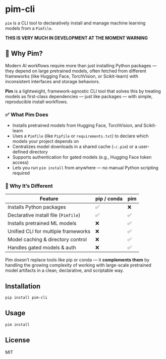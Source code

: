 # pim-cli

`pim` is a CLI tool to declaratively install and manage machine learning models from a `Pimfile`.

**THIS IS VERY MUCH IN DEVELOPMENT AT THE MOMENT WARNING**

## 🚀 Why Pim?

Modern AI workflows require more than just installing Python packages — they depend on large pretrained models, often fetched from different frameworks (like Hugging Face, TorchVision, or Scikit-learn) with inconsistent interfaces and storage behaviors.

**Pim** is a lightweight, framework-agnostic CLI tool that solves this by treating models as first-class dependencies — just like packages — with simple, reproducible install workflows.

### ✅ What Pim Does
- Installs pretrained models from Hugging Face, TorchVision, and Scikit-learn
- Uses a `Pimfile` (like `Pipfile` or `requirements.txt`) to declare which models your project depends on
- Centralizes model downloads in a shared cache (`~/.pim`) or a user-defined directory
- Supports authentication for gated models (e.g., Hugging Face token access)
- Lets you run `pim install` from anywhere — no manual Python scripting required

### 🧠 Why It’s Different
| Feature                          | pip / conda            | pim                           |
|----------------------------------|-------------------------|-------------------------------|
| Installs Python packages         | ✅                      | ❌                            |
| Declarative install file (`Pimfile`)| ✅                     | ✅                            |
| Installs pretrained ML models    | ❌                      | ✅                            |
| Unified CLI for multiple frameworks | ❌                   | ✅                            |
| Model caching & directory control| ❌                      | ✅                            |
| Handles gated models & auth      | ❌                      | ✅                            |

Pim doesn’t replace tools like pip or conda — it **complements them** by handling the growing complexity of working with large-scale pretrained model artifacts in a clean, declarative, and scriptable way.



## Installation

```bash
pip install pim-cli
```

## Usage

```bash
pim install
```

## License

MIT

